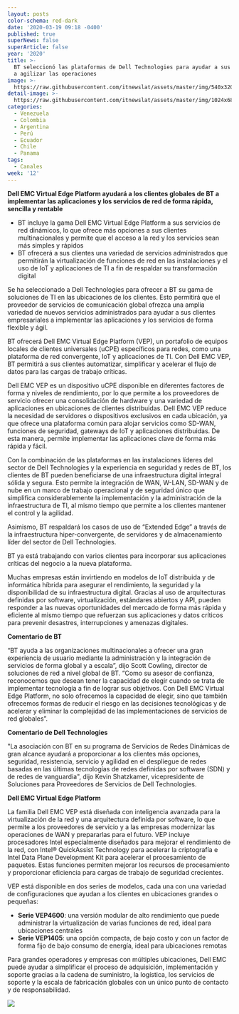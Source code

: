 ```yaml
---
layout: posts
color-schema: red-dark
date: '2020-03-19 09:18 -0400'
published: true
superNews: false
superArticle: false
year: '2020'
title: >-
  BT seleccionó las plataformas de Dell Technologies para ayudar a sus clientes
  a agilizar las operaciones 
image: >-
  https://raw.githubusercontent.com/itnewslat/assets/master/img/540x320/BT-Dell-Tech-p.jpg
detail-image: >-
  https://raw.githubusercontent.com/itnewslat/assets/master/img/1024x680/BT-Dell-Tech-g.jpg
categories:
  - Venezuela
  - Colombia
  - Argentina
  - Perú
  - Ecuador
  - Chile
  - Panama
tags:
  - Canales
week: '12'
---
```

**Dell EMC Virtual Edge Platform ayudará a los clientes globales de BT a implementar las aplicaciones y los servicios de red de forma rápida, sencilla y rentable**
 
- BT incluye la gama Dell EMC Virtual Edge Platform a sus servicios de red dinámicos, lo que ofrece más opciones a sus clientes multinacionales y permite que el acceso a la red y los servicios sean más simples y rápidos 
- BT ofrecerá a sus clientes una variedad de servicios administrados que permitirán la virtualización de funciones de red en las instalaciones y el uso de IoT y aplicaciones de TI a fin de respaldar su transformación digital
 
Se ha seleccionado a Dell Technologies para ofrecer a BT su gama de soluciones de TI en las ubicaciones de los clientes. Esto permitirá que el proveedor de servicios de comunicación global ofrezca una amplia variedad de nuevos servicios administrados para ayudar a sus clientes empresariales a implementar las aplicaciones y los servicios de forma flexible y ágil. 
 
BT ofrecerá Dell EMC Virtual Edge Platform (VEP), un portafolio de equipos locales de clientes universales (uCPE) específicos para redes, como una plataforma de red convergente, IoT y aplicaciones de TI. Con Dell EMC VEP, BT permitirá a sus clientes automatizar, simplificar y acelerar el flujo de datos para las cargas de trabajo críticas.
 
Dell EMC VEP es un dispositivo uCPE disponible en diferentes factores de forma y niveles de rendimiento, por lo que permite a los proveedores de servicio ofrecer una consolidación de hardware y una variedad de aplicaciones en ubicaciones de clientes distribuidas. Dell EMC VEP reduce la necesidad de servidores o dispositivos exclusivos en cada ubicación, ya que ofrece una plataforma común para alojar servicios como SD-WAN, funciones de seguridad, gateways de IoT y aplicaciones distribuidas. De esta manera, permite implementar las aplicaciones clave de forma más rápida y fácil. 

Con la combinación de las plataformas en las instalaciones líderes del sector de Dell Technologies y la experiencia en seguridad y redes de BT, los clientes de BT pueden beneficiarse de una infraestructura digital integral sólida y segura. Esto permite la integración de WAN, W-LAN, SD-WAN y de nube en un marco de trabajo operacional y de seguridad único que simplifica considerablemente la implementación y la administración de la infraestructura de TI, al mismo tiempo que permite a los clientes mantener el control y la agilidad.    
 
Asimismo, BT respaldará los casos de uso de “Extended Edge” a través de la infraestructura hiper-convergente, de servidores y de almacenamiento líder del sector de Dell Technologies.
 
BT ya está trabajando con varios clientes para incorporar sus aplicaciones críticas del negocio a la nueva plataforma.  
 
Muchas empresas están invirtiendo en modelos de IoT distribuida y de informática híbrida para asegurar el rendimiento, la seguridad y la disponibilidad de su infraestructura digital. Gracias al uso de arquitecturas definidas por software, virtualización, estándares abiertos y API, pueden responder a las nuevas oportunidades del mercado de forma más rápida y eficiente al mismo tiempo que refuerzan sus aplicaciones y datos críticos para prevenir desastres, interrupciones y amenazas digitales. 
 
**Comentario de BT**
 
“BT ayuda a las organizaciones multinacionales a ofrecer una gran experiencia de usuario mediante la administración y la integración de servicios de forma global y a escala”, dijo Scott Cowling, director de soluciones de red a nivel global de BT.  “Como su asesor de confianza, reconocemos que desean tener la capacidad de elegir cuando se trata de implementar tecnología a fin de lograr sus objetivos. Con Dell EMC Virtual Edge Platform, no solo ofrecemos la capacidad de elegir, sino que también ofrecemos formas de reducir el riesgo en las decisiones tecnológicas y de acelerar y eliminar la complejidad de las implementaciones de servicios de red globales”.
 
**Comentario de Dell Technologies**
 
"La asociación con BT en su programa de Servicios de Redes Dinámicas de gran alcance ayudará a proporcionar a los clientes más opciones, seguridad, resistencia, servicio y agilidad en el despliegue de redes basadas en las últimas tecnologías de redes definidas por software (SDN) y de redes de vanguardia", dijo Kevin Shatzkamer, vicepresidente de Soluciones para Proveedores de Servicios de Dell Technologies. 
 
**Dell EMC Virtual Edge Platform**
 
La familia Dell EMC VEP está diseñada con inteligencia avanzada para la virtualización de la red y una arquitectura definida por software, lo que permite a los proveedores de servicio y a las empresas modernizar las operaciones de WAN y prepararlas para el futuro. VEP incluye procesadores Intel especialmente diseñados para mejorar el rendimiento de la red, con Intel® QuickAssist Technology para acelerar la criptografía e Intel Data Plane Development Kit para acelerar el procesamiento de paquetes. Estas funciones permiten mejorar los recursos de procesamiento y proporcionar eficiencia para cargas de trabajo de seguridad crecientes.  
 
VEP está disponible en dos series de modelos, cada una con una variedad de configuraciones que ayudan a los clientes en ubicaciones grandes o pequeñas:
 
- **Serie VEP4600**: una versión modular de alto rendimiento que puede administrar la virtualización de varias funciones de red, ideal para ubicaciones centrales
- **Serie VEP1405**: una opción compacta, de bajo costo y con un factor de forma fijo de bajo consumo de energía, ideal para ubicaciones remotas 

Para grandes operadores y empresas con múltiples ubicaciones, Dell EMC puede ayudar a simplificar el proceso de adquisición, implementación y soporte gracias a la cadena de suministro, la logística, los servicios de soporte y la escala de fabricación globales con un único punto de contacto y de responsabilidad.

<img src="https://tracker.metricool.com/c3po.jpg?hash=56f88a41e39ab42c063cc51676587a04"/>
